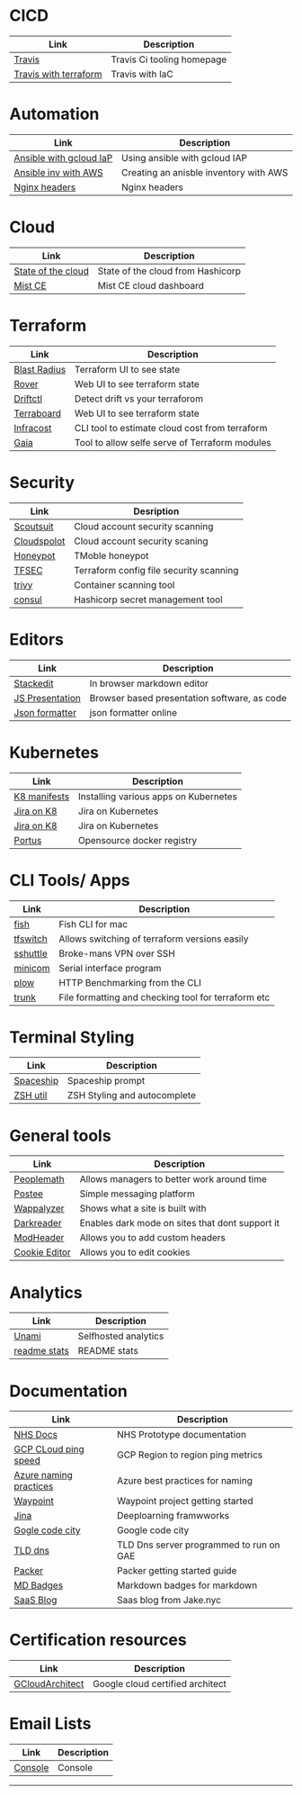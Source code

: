 # CICD[](#cicd)
| Link                                                                                           | Description                | 
|------------------------------------------------------------------------------------------------|----------------------------|
| [Travis](https://travis-ci.org/)                                                               | Travis Ci tooling homepage | 
| [Travis with terraform](https://medium.com/swlh/intro-to-travisci-with-terraform-80e65cf975fe) | Travis with IaC            |

# Automation [](#automation)
| Link                                                                                                      | Description                            |
|-----------------------------------------------------------------------------------------------------------|----------------------------------------|
| [Ansible with gcloud IaP](https://binx.io/blog/2021/03/10/how-to-tell-ansible-to-use-gcp-iap-tunneling/_) | Using ansible with gcloud IAP          |
| [Ansible inv with AWS](https://ibm.github.io/cloud-enterprise-examples/iac-conf-mgmt/ansible/)            | Creating an anisble inventory with AWS |
| [Nginx headers](https://gist.github.com/kmjones1979/9ada952922e56c78dbceadd614d2df73)                     | Nginx headers                          | 

# Cloud [](#cloud)
| Link                                                               | Description                       |
|--------------------------------------------------------------------|-----------------------------------|
| [State of the cloud](https://www.hashicorp.com/state-of-the-cloud) | State of the cloud from Hashicorp | 
| [Mist CE](https://github.com/mistio/mist-ce)                       | Mist CE cloud dashboard           |

# Terraform [](#terraform)
| Link                                                   | Description                                    |
|--------------------------------------------------------|------------------------------------------------|
| [Blast Radius](https://github.com/28mm/blast-radius)   | Terraform UI to see state                      |
| [Rover](https://github.com/im2nguyen/rover)            | Web UI to see terraform state                  | 
| [Driftctl](https://github.com/snyk/driftctl)           | Detect drift vs your terraforom                | 
| [Terraboard](https://github.com/camptocamp/terraboard) | Web UI to see terraform state                  |
| [Infracost](https://github.com/infracost/infracost)    | CLI tool to estimate cloud cost from terraform | 
| [Gaia](https://github.com/gaia-app/gaia)               | Tool to allow selfe serve of Terraform modules | 

# Security [](#security)
| Link                                                                                   | Desription                              |
|----------------------------------------------------------------------------------------|-----------------------------------------|
| [Scoutsuit](https://github.com/nccgroup/ScoutSuite)                                    | Cloud account security scanning         |
| [Cloudspolot](https://github.com/aquasecurity/cloudsploit)                             | Cloud account security scaning          |
| [Honeypot](https://github.com/telekom-security/tpotce#postinstall)                     | TMoble honeypot                         |
| [TFSEC](https://github.com/aquasecurity/tfsec)                                         | Terraform config file security scanning |
| [trivy](https://github.com/aquasecurity/trivy)                                         | Container scanning tool                 |
| [consul](https://learn.hashicorp.com/tutorials/consul/deployment-guide#install-consul) | Hashicorp secret management tool        |

# Editors [](#editors)
| Link                                                    | Description                                  | 
|---------------------------------------------------------|----------------------------------------------|
| [Stackedit](https://stackedit.io/app)                   | In browser markdown editor                   |
| [JS Presentation](https://revealjs.com)                 | Browser based presentation software, as code |
| [Json formatter](https://jsonformatter.org/json-parser) | json formatter online                        |


# Kubernetes [](#kubernetes)
| Link                                                                                                    | Description                           | 
|---------------------------------------------------------------------------------------------------------|---------------------------------------|
| [K8 manifests](https://www.hafifbilgiler.com/hafif-bilgiler/applications-install-on-kubernetes-cluster) | Installing various apps on Kubernetes |
| [Jira on K8](https://github.com/kelseyhightower/jira-on-kubernetes)                                     | Jira on Kubernetes                    | 
| [Jira on K8](https://github.com/Praqma/jira)                                                            | Jira on Kubernetes                    |
| [Portus](http://port.us.org)                                                                            | Opensource docker registry            |

# CLI Tools/ Apps [](#clitoolsapps)
| Link                                                                  | Description                                         | 
|-----------------------------------------------------------------------|-----------------------------------------------------|
| [fish](https://fishshell.com)                                         | Fish CLI for mac                                    |
| [tfswitch](https://tfswitch.warrensbox.com)                           | Allows switching of terraform versions easily       | 
| [sshuttle](https://github.com/sshuttle/sshuttle)                      | Broke-mans VPN over SSH                             |
| [minicom](https://wiki.emacinc.com/wiki/Getting_Started_With_Minicom) | Serial interface program                            | 
| [plow](https://github.com/six-ddc/plow)                               | HTTP Benchmarking from the CLI                      |
| [trunk](https://docs.trunk.io)                                        | File formatting and checking tool for terraform etc | 

# Terminal Styling [](#terminalstyle)
| Link                                                                                    | Description                  | 
|-----------------------------------------------------------------------------------------|------------------------------|
| [Spaceship](https://github.com/denysdovhan/spaceship-prompt)                            | Spaceship prompt             |
| [ZSH util](https://github.com/zsh-users/zsh-syntax-highlighting/blob/master/INSTALL.md) | ZSH Styling and autocomplete |

# General tools [](#general)
| Link                                                                                                            | Description                                     | 
|-----------------------------------------------------------------------------------------------------------------|-------------------------------------------------|
| [Peoplemath](https://github.com/google/peoplemath)                                                              | Allows managers to better work around time      |
| [Postee](https://github.com/aquasecurity/postee)                                                                | Simple messaging platform                       |
| [Wappalyzer](https://www.wappalyzer.com)                                                                        | Shows what a site is built with                 |
| [Darkreader](darkreader.org/help/en/)                                                                           | Enables dark mode on sites that dont support it |
| [ModHeader](https://chrome.google.com/webstore/detail/modheader/idgpnmonknjnojddfkpgkljpfnnfcklj?hl=en)         | Allows you to add custom headers                |
| [Cookie Editor](https://chrome.google.com/webstore/detail/cookie-editor/hlkenndednhfkekhgcdicdfddnkalmdm?hl=en) | Allows you to edit cookies                      | 

# Analytics [](#analytics)
| Link                                                               | Description          | 
|--------------------------------------------------------------------|----------------------|
| [Unami](https://github.com/mikecao/umami)                          | Selfhosted analytics |
| [readme stats](https://github.com/anuraghazra/github-readme-stats) | README stats         |

# Documentation [](#documentation)

| Link                                                                                                                                               | Description                             |
|----------------------------------------------------------------------------------------------------------------------------------------------------|-----------------------------------------|
| [NHS Docs](http://nhsuk-prototype-kit.azurewebsites.net/docs)                                                                                      | NHS Prototype documentation             |
| [GCP CLoud ping speed](https://docs.google.com/spreadsheets/d/1lCUjdT-JNoATftGshtUIPQIl0CLb2Z8DCL-k8UAMtec/pubhtml)                                | GCP Region to region ping metrics       |
| [Azure naming practices](https://github.com/MicrosoftDocs/cloud-adoption-framework/blob/master/docs/ready/azure-best-practices/resource-naming.md) | Azure best practices for naming         |
| [Waypoint](https://www.waypointproject.io/docs/getting-started)                                                                                    | Waypoint project getting started        | 
| [Jina](https://docs.jina.ai)                                                                                                                       | Deeploarning framwworks                 | 
| [Gogle code city](https://github.com/google/CodeCity/blob/master/docs/setup.md)                                                                    | Google code city                        |
| [TLD dns](https://github.com/google/nomulus/blob/master/docs/install.md)                                                                           | TLD Dns server programmed to run on GAE |
| [Packer](https://devopscube.com/packer-tutorial-for-beginners/)                                                                                    | Packer getting started guide            |
| [MD Badges](https://github.com/Naereen/badges)                                                                                                     | Markdown badges for markdown            |
| [SaaS Blog](https://jake.nyc/words/tools-and-services-i-use-to-run-my-saas)                                                                        | Saas blog from Jake.nyc                 |


# Certification resources [](#certification)
| Link                                                                                         | Description                      | 
|----------------------------------------------------------------------------------------------|----------------------------------|
| [GCloudArchitect](https://www.examtopics.com/exams/google/professional-cloud-architect/view) | Google cloud certified architect |

# Email Lists [](#emaillists)
| Link                           | Description | 
|--------------------------------|-------------|
| [Console](https://console.dev) | Console     |

---

